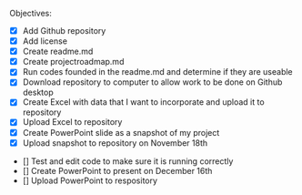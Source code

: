 Objectives:
 - [x] Add Github repository
 - [x] Add license
 - [x] Create readme.md
 - [x] Create projectroadmap.md
 - [x] Run codes founded in the readme.md and determine if they are useable
 - [x] Download repository to computer to allow work to be done on Github desktop
 - [x] Create Excel with data that I want to incorporate and upload it to repository
 - [x] Upload Excel to repository 
 - [X] Create PowerPoint slide as a snapshot of my project 
 - [X] Upload snapshot to repository on November 18th 
 - [] Test and edit code to make sure it is running correctly 
 - [] Create PowerPoint to present on December 16th 
 - [] Upload PowerPoint to respository 
